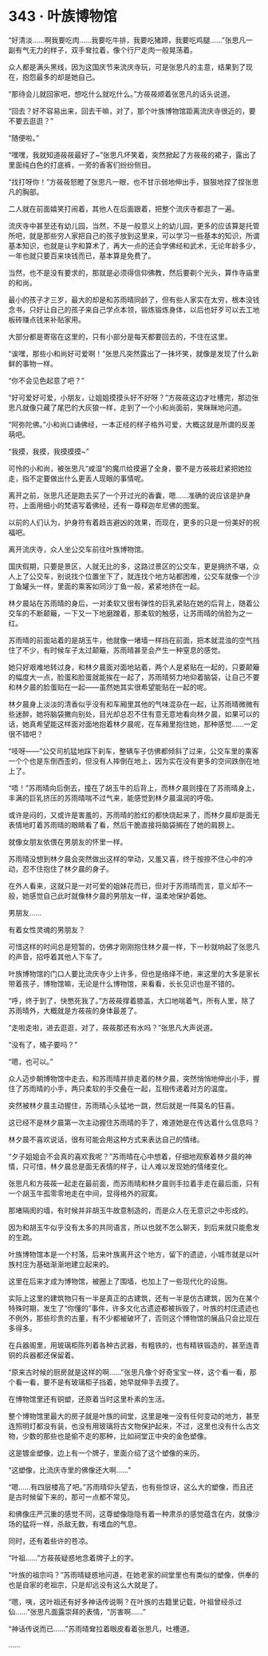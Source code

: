 <link rel="stylesheet" href="../styles/text.css"/>
<h1>343 · 叶族博物馆</h1>

“好清淡……啊我要吃肉……我要吃牛排，我要吃猪蹄，我要吃鸡腿……”张思凡一副有气无力的样子，双手耷拉着，像个行尸走肉一般晃荡着。

众人都是满头黑线，因为这国庆节来流庆寺玩，可是张思凡的主意，结果到了现在，抱怨最多的却是她自己。

“那待会儿就回家吧，想吃什么就吃什么。”方莜莜顺着张思凡的话头说道。

“回去？好不容易出来，回去干嘛，对了，那个叶族博物馆距离流庆寺很近的，要不要去逛逛？”

“随便啦。”

“嘿嘿，我就知道莜莜最好了\~”张思凡坏笑着，突然掀起了方莜莜的裙子，露出了里面纯白色的打底裤，一旁的香客们纷纷侧目。

“找打呀你！”方莜莜怒瞪了张思凡一眼，也不甘示弱地伸出手，狠狠地捏了捏张思凡的胸部。

二人就在前面嬉笑打闹着，其他人在后面跟着，把整个流庆寺都逛了一遍。

流庆寺中甚至还有幼儿园，当然，不是一般意义上的幼儿园，更多的应该算是托管所吧，就是那些穷人家把自己的孩子放到这里来，可以学习一些基本的知识，所谓基本知识，也就是认字和算术了，再大一点的还会学佛经和武术，无论年龄多少，一年也就只要百来块钱而已，基本算是免费了。

当然，也不是没有要求的，那就是必须得信仰佛教，然后要剃个光头，算作寺庙里的和尚。

最小的孩子才三岁，最大的却是和苏雨晴同龄了，但有些人家实在太穷，根本没钱念书，只好让自己的孩子来自己学点本领，锻炼锻炼身体，以后也好歹可以去工地板砖赚点钱来补贴家用。

大部分都是寄宿在这里的，只有小部分是每天都要回去的，不住在这里。

“诶嘿，那些小和尚好可爱啊！”张思凡突然露出了一抹坏笑，就像是发现了什么新鲜的事物一样。

“你不会见色起意了吧？”

“好可爱好可爱，小朋友，让姐姐摸摸头好不好呀？”方莜莜这边才吐槽完，那边张思凡就像只藏了尾巴的大灰狼一样，走到了一个小和尚面前，笑眯眯地问道。

“阿弥陀佛。”小和尚口诵佛经，一本正经的样子格外可爱，大概这就是所谓的反差萌吧。

“我摸，我摸，我摸摸摸\~”

可怜的小和尚，被张思凡“咸湿”的魔爪给摸遍了全身，要不是方莜莜赶紧把她拉走，指不定要做出什么更丢人现眼的事情呢。

离开之前，张思凡还是跑去买了一个开过光的香囊，嗯……准确的说应该是护身符，上面用细小的梵语写着佛经，还有一尊释迦牟尼佛的图案。

以前的人们认为，护身符有着趋吉避凶的效果，而现在，更多的只是一份美好的祝福吧。

离开流庆寺，众人坐公交车前往叶族博物馆。

国庆假期，只要是景区，人就无比的多，这路过景区的公交车，更是拥挤不堪，众人上了公交车，别说找个位置坐下了，就连找个地方站都困难，公交车就像一个沙丁鱼罐头一样，里面的乘客如同沙丁鱼一般，紧紧地挤在一起。

林夕晨站在苏雨晴的身后，一对柔软又很有弹性的巨乳紧贴在她的后背上，随着公交车的不断颠簸，一下又一下地磨蹭着，那柔软的触感，让苏雨晴的俏脸为之一红。

苏雨晴的前面站着的是胡玉牛，他就像一堵墙一样挡在前面，把本就混浊的空气挡住了不少，有时候车子太过颠簸，苏雨晴甚至会产生一种窒息的感觉。

她只好艰难地转过身，和林夕晨面对面地站着，两个人是紧贴在一起的，只要颠簸的幅度大一点，脸蛋和脸蛋就能挨在一起了，苏雨晴努力地仰着脑袋，让自己不要和林夕晨的脸蛋贴在一起——虽然她其实很希望能贴在一起的呢。

林夕晨身上淡淡的清香似乎没有和车厢里其他的气味混杂在一起，让苏雨晴微微有些迷醉，她将脑袋撇向别处，目光却总忍不住有意无意地看向林夕晨，如果可以的话，她真希望能这样面对面地抱着林夕晨呢，在车厢里抱住她，那种感觉……一定很不错吧？

“吱呀——”公交司机猛地踩下刹车，整辆车子仿佛都倾斜了过来，公交车里的乘客一个个也是东倒西歪的，但没有人摔倒在地上，因为实在没有更多的空间跌倒在地上了。

“唔！”苏雨晴向后倒去，撞在了胡玉牛的后背上，而林夕晨则撞在了苏雨晴身上，丰满的巨乳挤压的苏雨晴喘不过气来，能感觉到林夕晨温润的呼吸。

或许是闷的，又或许是害羞的，苏雨晴的脸红的都快烧起来了，而林夕晨却是面无表情地盯着苏雨晴的眼睛看了看，然后干脆直接将脑袋搁在了她的肩膀上。

就像女朋友依偎在男朋友的怀里一样。

苏雨晴没想到林夕晨会突然做出这样的举动，又羞又喜，终于按捺不住心中的冲动，忍不住抱住了林夕晨的身子。

在外人看来，这就只是一对可爱的姐妹花而已，但对于苏雨晴而言，意义却不一般，她感觉自己此时就像林夕晨的男朋友一样，温柔地保护着她。

男朋友……

有着女性灵魂的男朋友？

可惜这样的时间总是短暂的，仿佛才刚刚抱住林夕晨一样，下一秒就响起了张思凡的声音，招呼着其他人下车了。

叶族博物馆的门口人要比流庆寺少上许多，但也是络绎不绝，来这里的大多是家长带着孩子，博物馆嘛，无论是什么博物馆，来看看，长长见识也是不错的。

“呼，终于到了，快憋死我了。”方莜莜撑着膝盖，大口地喘着气，所有人里，除了苏雨晴外，大概就是方莜莜的身体最差了。

“走啦走啦，进去逛逛，对了，莜莜那还有水吗？”张思凡大声说道。

“没有了，橘子要吗？”

“嗯，也可以。”

众人迈步朝博物馆中走去，和苏雨晴并排走着的林夕晨，突然悄悄地伸出小手，握住了苏雨晴的小手，两只柔软的手交叠在一起，互相传递着对方的温度。

突然被林夕晨主动握住，苏雨晴心头猛地一跳，然后就是一阵莫名的狂喜。

这已经不是林夕晨第一次主动握住苏雨晴的手了，难道她是在传达着什么信息吗？

林夕晨不喜欢说话，很有可能会用这种方式来表达自己的情绪。

“夕子姐姐会不会真的喜欢我呢？”苏雨晴在心中想着，仔细地观察着林夕晨的神情，只可惜，林夕晨总是面无表情的样子，让人难以发现她的情绪变化。

张思凡和方莜莜一起走在最前面，而苏雨晴和林夕晨则手拉着手走在最后面，只有一个胡玉牛孤零零地走在中间，显得格外的寂寞。

那堵隔阂的墙，有时候并非胡玉牛故意制造的，而是众人在无意识之中形成的。

因为和胡玉牛似乎没有太多的共同语言，所以也就不怎么聊天，到后来就只能愈发的生疏。

叶族博物馆本是一个村落，后来叶族离开这个地方，留下的遗迹，小城市就是以叶族村庄为基础渐渐地建立起来的。

这里在后来才成为博物馆，被圈上了围墙，也加上了一些现代化的设施。

实际上这里的建筑物只有一半是真正的古建筑，还有一半是仿古建筑，因为在某个特殊时期，发生了“你懂的”事件，许多文化古遗迹都被拆毁了，叶族的村庄遗迹也不例外，那些珍贵的古董，有不少都被破坏了，否则这个博物馆的展品只会比现在多得多。

在兵器阁里，用玻璃柜陈列着各种古武器，有粗铁的，也有精铁锻造的，甚至连青铜的兵器都还保留着。

“原来古时候的厨房就是这样的啊……”张思凡像个好奇宝宝一样，这个看一看，那个看一看，要不是有玻璃柜子挡着，她早就伸手去摸了。

在博物馆里还有铜塑，还原着当时这里朴素的生活。

整个博物馆里最大的房子就是叶族的祠堂，这里是唯一没有任何变动的地方，甚至连照明灯都没有装，也没有用玻璃将古文物保护起来，不过，这里也没有什么古文物，少数的那些也是偷不走的那种，比如祠堂正中央的金色塑像。

这是镀金塑像，边上有一个牌子，里面介绍了这个塑像的来历。

“这塑像，比流庆寺里的佛像还大啊……”

“嗯……有四层楼高了吧。”苏雨晴仰头望去，也有些惊讶，这么大的塑像，而且还是古时候留下来的，那可一点都不常见。

和佛像庄严沉重的感觉不同，这尊塑像隐隐有着一种肃杀的感觉蕴含在内，就像沙场的猛将一样，杀敌无数，有嗜血的气息。

同时，还有着些许的苍凉。

“叶祖……”方莜莜疑惑地念着牌子上的字。

“叶族的祖宗吗？”苏雨晴疑惑地问道，在她老家的祠堂里也有类似的塑像，供奉的也是自家的老祖宗，只是却远没有这么大就是了。

“嗯，咦，这叶祖还有好多神话传说啊？在叶族的古籍里记载，叶祖曾经杀过仙……”张思凡面露崇拜的表情，“厉害啊……”

“神话传说而已……”苏雨晴耷拉着眼皮看着张思凡，吐槽道。

……
